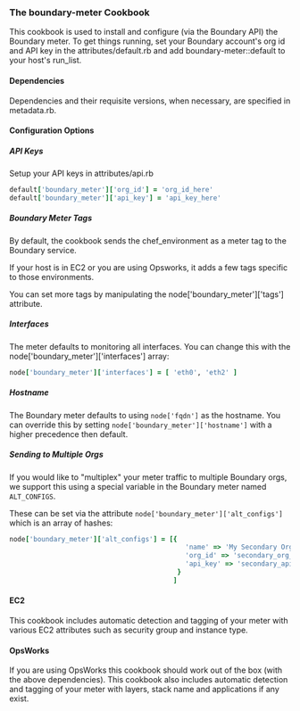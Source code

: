 ### The boundary-meter Cookbook

This cookbook is used to install and configure (via the Boundary API) the Boundary meter. To get things running, set your Boundary account's org id and API key in the attributes/default.rb and add boundary-meter::default to your host's run_list.

#### Dependencies

Dependencies and their requisite versions, when necessary, are specified in metadata.rb.

#### Configuration Options

##### API Keys

Setup your API keys in attributes/api.rb

```ruby
default['boundary_meter']['org_id'] = 'org_id_here'
default['boundary_meter']['api_key'] = 'api_key_here'
```

##### Boundary Meter Tags

By default, the cookbook sends the chef_environment as a meter tag to the Boundary service.

If your host is in EC2 or you are using Opsworks, it adds a few tags specific to those environments.

You can set more tags by manipulating the node['boundary_meter']['tags'] attribute.

##### Interfaces

The meter defaults to monitoring all interfaces. You can change this with the node['boundary_meter']['interfaces'] array:

```ruby
node['boundary_meter']['interfaces'] = [ 'eth0', 'eth2' ]
```

##### Hostname

The Boundary meter defaults to using `node['fqdn']` as the hostname. You can override this by setting `node['boundary_meter']['hostname']` with a higher precedence then default.

##### Sending to Multiple Orgs

If you would like to "multiplex" your meter traffic to multiple Boundary orgs, we support this using a special variable in the Boundary meter named `ALT_CONFIGS`.

These can be set via the attribute `node['boundary_meter']['alt_configs']` which is an array of hashes:

```ruby
node['boundary_meter']['alt_configs'] = [{
                                            'name' => 'My Secondary Org',
                                            'org_id' => 'secondary_org_id',
                                            'api_key' => 'secondary_api_key'
                                          }
                                         ]
```

#### EC2

This cookbook includes automatic detection and tagging of your meter with various EC2 attributes such as security group and instance type.

#### OpsWorks

If you are using OpsWorks this cookbook should work out of the box (with the above dependencies). This cookbook also includes automatic detection and tagging of your meter with layers, stack name and applications if any exist.
